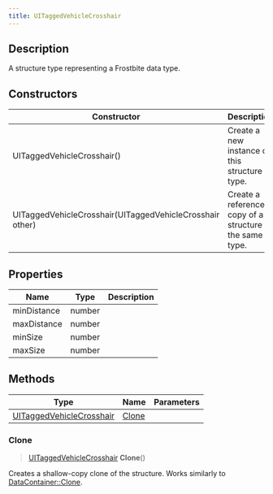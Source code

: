```yaml
---
title: UITaggedVehicleCrosshair
---
```

## Description

A structure type representing a Frostbite data type.

## Constructors

| Constructor                                              | Description                                              |
| -------------------------------------------------------- | -------------------------------------------------------- |
| UITaggedVehicleCrosshair()                               | Create a new instance of this structure type.            |
| UITaggedVehicleCrosshair(UITaggedVehicleCrosshair other) | Create a reference copy of a structure of the same type. |

## Properties

| Name        | Type   | Description |
| ----------- | ------ | ----------- |
| minDistance | number |             |
| maxDistance | number |             |
| minSize     | number |             |
| maxSize     | number |             |

## Methods

| Type                                                 | Name            | Parameters |
| ---------------------------------------------------- | --------------- | ---------- |
| [UITaggedVehicleCrosshair](UITaggedVehicleCrosshair) | [Clone](#clone) |            |

### Clone

> [UITaggedVehicleCrosshair](UITaggedVehicleCrosshair) **Clone**()

Creates a shallow-copy clone of the structure. Works similarly to [DataContainer::Clone](/vext/ref/shared/class/datacontainer#clone).
